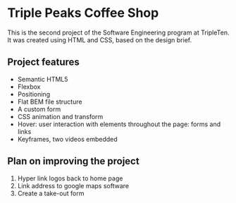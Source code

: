 # Triple Peaks Coffee Shop

This is the second project of the Software Engineering program at TripleTen. It was created using HTML and CSS, based on the design brief.

## Project features

- Semantic HTML5
- Flexbox
- Positioning
- Flat BEM file structure
- A custom form
- CSS animation and transform
- Hover: user interaction with elements throughout the page: forms and links
- Keyframes, two videos embedded

## Plan on improving the project

1. Hyper link logos back to home page
2. Link address to google maps software
3. Create a take-out form
